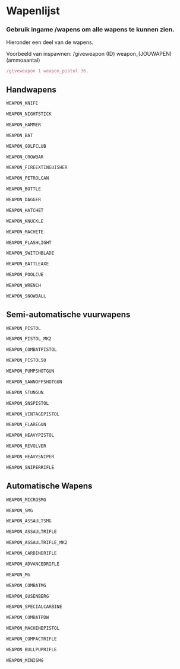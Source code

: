 # Wapenlijst

### Gebruik ingame /wapens om alle wapens te kunnen zien.
Hieronder een deel van de wapens.

Voorbeeld van inspawnen: /giveweapon (ID) weapon_(JOUWAPEN) (ammoaantal)

``` ts title="Voorbeeld_van_inspawnen"
/giveweapon 1 weapon_pistol 36.
```

## Handwapens


``` ts title="Knife"
WEAPON_KNIFE
```

``` ts title="Nighstick"
WEAPON_NIGHTSTICK
```

``` ts title="Hammer"
WEAPON_HAMMER
```

``` ts title="Baseball_Bat"
WEAPON_BAT
```

``` ts title="Golf_Club"
WEAPON_GOLFCLUB
```

``` ts title="Crowbar"
WEAPON_CROWBAR
```

``` ts title="Fire_Extinguisher"
WEAPON_FIREEXTINGUISHER
```

``` ts title="Jerry_Can"
WEAPON_PETROLCAN
```

``` ts title="Bottle"
WEAPON_BOTTLE
```

``` ts title="Antique_Cavalry Dagger"
WEAPON_DAGGER
```

``` ts title="Hatchet"
WEAPON_HATCHET
```

``` ts title="Knuckle_Duster"
WEAPON_KNUCKLE
```

``` ts title="Machete"
WEAPON_MACHETE
```

``` ts title="Flashlight"
WEAPON_FLASHLIGHT
```

``` ts title="Switchblade"
WEAPON_SWITCHBLADE
```

``` ts title="Battle_Axe"
WEAPON_BATTLEAXE
```

``` ts title="Poolcue"
WEAPON_POOLCUE
```

``` ts title="Wrench"
WEAPON_WRENCH
```

``` ts title="Snowball"
WEAPON_SNOWBALL
```


## Semi-automatische vuurwapens


``` ts title="Knife"
WEAPON_PISTOL
```

``` ts title="Pistolmk2"
WEAPON_PISTOL_MK2
```

``` ts title="Combat Pistol"
WEAPON_COMBATPISTOL
```

``` ts title="Pistol .50"
WEAPON_PISTOL50
```

``` ts title="Pump Shotgun"
WEAPON_PUMPSHOTGUN
```

``` ts title="Sawed-Off Shotgun"
WEAPON_SAWNOFFSHOTGUN
```

``` ts title="Stun Gun"
WEAPON_STUNGUN
```

``` ts title="SNS Pistol"
WEAPON_SNSPISTOL
```

``` ts title="Vintage Pistol"
WEAPON_VINTAGEPISTOL
```

``` ts title="Flare Gun"
WEAPON_FLAREGUN
```

``` ts title="Heavy Pistol"
WEAPON_HEAVYPISTOL
```

``` ts title="Heavy Revolver"
WEAPON_REVOLVER
```

``` ts title="Heavy Sniper"
WEAPON_HEAVYSNIPER
```

``` ts title="Sniper"
WEAPON_SNIPERRIFLE
```


## Automatische Wapens



``` ts title="Micro SMG"
WEAPON_MICROSMG
```

``` ts title="SMG"
WEAPON_SMG
```

``` ts title="Assault SMG"
WEAPON_ASSAULTSMG
```

``` ts title="AK-74"
WEAPON_ASSAULTRIFLE
```

``` ts title="AK-12"
WEAPON_ASSAULTRIFLE_MK2
```

``` ts title="Carbine Rifle"
WEAPON_CARBINERIFLE
```

``` ts title="Advanced Rifle"
WEAPON_ADVANCEDRIFLE
```

``` ts title="MG"
WEAPON_MG
```

``` ts title="Combat MG"
WEAPON_COMBATMG
```

``` ts title="Gusenberg Sweeper"
WEAPON_GUSENBERG
```

``` ts title="Special Carbine"
WEAPON_SPECIALCARBINE
```

``` ts title="Combat PDW"
WEAPON_COMBATPDW
```

``` ts title="Machine Pistol"
WEAPON_MACHINEPISTOL
```

``` ts title="Compact Rifle"
WEAPON_COMPACTRIFLE
```

``` ts title="Bullpup Rifle"
WEAPON_BULLPUPRIFLE
```

``` ts title="Mini SMG"
WEAPON_MINISMG
```
